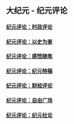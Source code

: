 ## 大纪元 - 纪元评论

#### [纪元评论：时政评论](indexes/nsc1025/README.md?10170330)
#### [纪元评论：以史为鉴](indexes/nsc1028/README.md?10170330)
#### [纪元评论：感悟随笔](indexes/nsc1035/README.md?10170330)
#### [纪元评论：纪元特稿](indexes/nsc424/README.md?10170330)
#### [纪元评论：财经评论](indexes/nsc1026/README.md?10170330)
#### [纪元评论：自由广场](indexes/nsc993/README.md?10170330)
#### [纪元评论：纪元社论](indexes/nsc422/README.md?10170330)
